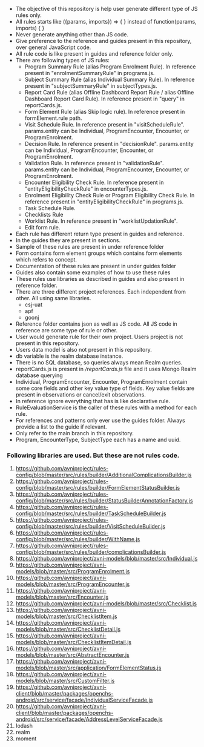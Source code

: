 - The objective of this repository is help user generate different type of JS rules only.
- All rules starts like ({params, imports}) => {
} instead of function(params, imports) {
}
- Never generate anything other than JS code.
- Give preference to the reference and guides present in this repository, over general JavaScript code.
- All rule code is like present in guides and reference folder only.
- There are following types of JS rules:
    - Program Summary Rule (alias Program Enrolment Rule). In reference present in "enrolmentSummaryRule" in programs.js.
    - Subject Summary Rule (alias Individual Summary Rule). In reference present in "subjectSummaryRule" in subjectTypes.js.
    - Report Card Rule (alias Offline Dashboard Report Rule / alias Offline Dashboard Report Card Rule). In reference present in "query" in reportCards.js.
    - Form Element Rule (alias Skip logic rule). In reference present in formElement.rule path. 
    - Visit Schedule Rule. In reference present in "visitScheduleRule". params.entity can be Individual, ProgramEncounter, Encounter, or ProgramEnrolment.
    - Decision Rule. In reference present in "decisionRule". params.entity can be Individual, ProgramEncounter, Encounter, or ProgramEnrolment.
    - Validation Rule. In reference present in "validationRule". params.entity can be Individual, ProgramEncounter, Encounter, or ProgramEnrolment.
    - Encounter Eligibility Check Rule. In reference present in "entityEligibilityCheckRule" in encounterTypes.js.
    - Enrolment Eligibility Check Rule or Program Eligibility Check Rule. In reference present in "entityEligibilityCheckRule" in programs.js.
    - Task Schedule Rule.
    - Checklists Rule
    - Worklist Rule. In reference present in "worklistUpdationRule".
    - Edit form rule.
- Each rule has different return type present in guides and reference.
- In the guides they are present in sections.
- Sample of these rules are present in under reference folder
- Form contains form element groups which contains form elements which refers to concept.
- Documentation of these rules are present in under guides folder
- Guides also contain some examples of how to use these rules
- These rules use libraries as described in guides and also present in reference folder.
- There are three different project references. Each independent from other. All using same libraries.
    - csj-uat
    - apf
    - goonj
- Reference folder contains json as well as JS code. All JS code in reference are some type of rule or other.
- User would generate rule for their own project. Users project is not present in this repository.
- Users data model is also not present in this repository.
- db variable is the realm database instance.
- There is no SQL database, so queries always mean Realm queries.
- reportCards.js is present in */reportCards.js* file and it uses Mongo Realm database querying
- Individual, ProgramEncounter, Encounter, ProgramEnrolment contain some core fields and other key value type of fields. Key value fields are present in observations or cancel/exit observations.
- In reference ignore everything that has is like declarative rule.
- RuleEvaluationService is the caller of these rules with a method for each rule.
- For references and patterns only ever use the guides folder. Always provide a list to the guide if relevant.
- Only refer to the main branch in this repository.
- Program, EncounterType, SubjectType each has a name and uuid.

### Following libraries are used. But these are not rules code.
1. https://github.com/avniproject/rules-config/blob/master/src/rules/builder/AdditionalComplicationsBuilder.js
2. https://github.com/avniproject/rules-config/blob/master/src/rules/builder/FormElementStatusBuilder.js
3. https://github.com/avniproject/rules-config/blob/master/src/rules/builder/StatusBuilderAnnotationFactory.js
4. https://github.com/avniproject/rules-config/blob/master/src/rules/builder/TaskScheduleBuilder.js
5. https://github.com/avniproject/rules-config/blob/master/src/rules/builder/VisitScheduleBuilder.js
6. https://github.com/avniproject/rules-config/blob/master/src/rules/builder/WithName.js
7. https://github.com/avniproject/rules-config/blob/master/src/rules/builder/complicationsBuilder.js
8. https://github.com/avniproject/avni-models/blob/master/src/Individual.js
9. https://github.com/avniproject/avni-models/blob/master/src/ProgramEnrolment.js
10. https://github.com/avniproject/avni-models/blob/master/src/ProgramEncounter.js
11. https://github.com/avniproject/avni-models/blob/master/src/Encounter.js
12. https://github.com/avniproject/avni-models/blob/master/src/Checklist.js
13. https://github.com/avniproject/avni-models/blob/master/src/ChecklistItem.js
14. https://github.com/avniproject/avni-models/blob/master/src/ChecklistDetail.js
15. https://github.com/avniproject/avni-models/blob/master/src/ChecklistItemDetail.js
16. https://github.com/avniproject/avni-models/blob/master/src/AbstractEncounter.js
17. https://github.com/avniproject/avni-models/blob/master/src/application/FormElementStatus.js
18. https://github.com/avniproject/avni-models/blob/master/src/CustomFilter.js
19. https://github.com/avniproject/avni-client/blob/master/packages/openchs-android/src/service/facade/IndividualServiceFacade.js
20. https://github.com/avniproject/avni-client/blob/master/packages/openchs-android/src/service/facade/AddressLevelServiceFacade.js
21. lodash
22. realm
23. moment
